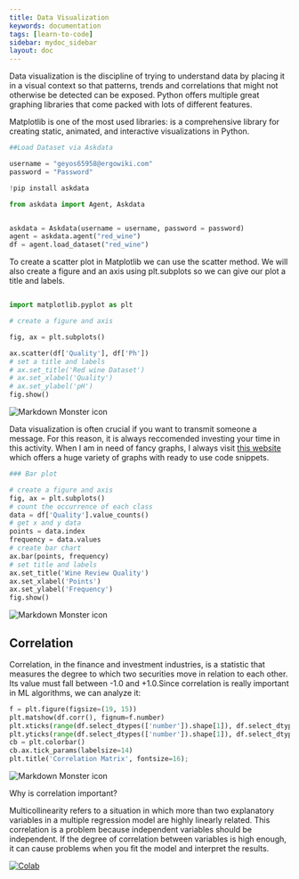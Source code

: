 ```yaml
---
title: Data Visualization
keywords: documentation
tags: [learn-to-code]
sidebar: mydoc_sidebar
layout: doc
---
```



Data visualization is the discipline of trying to understand data by placing it in a visual context so that patterns, trends and correlations that might not otherwise be detected can be exposed. Python offers multiple great graphing libraries that come packed with lots of different features.

Matplotlib is one of the most used libraries: is a comprehensive library for creating static, animated, and interactive visualizations in Python.


```python
##Load Dataset via Askdata

username = "geyos65958@ergowiki.com"
password = "Password"

!pip install askdata

from askdata import Agent, Askdata


askdata = Askdata(username = username, password = password)
agent = askdata.agent("red_wine")
df = agent.load_dataset("red_wine")
```

To create a scatter plot in Matplotlib we can use the scatter method. We will also create a figure and an axis using plt.subplots so we can give our plot a title and labels.


```python

import matplotlib.pyplot as plt

# create a figure and axis

fig, ax = plt.subplots()

ax.scatter(df['Quality'], df['Ph'])
# set a title and labels
# ax.set_title('Red wine Dataset')
# ax.set_xlabel('Quality')
# ax.set_ylabel('pH')
fig.show()
```
<img src="https://s3.eu-central-1.amazonaws.com/innaas.smartfeed/icons/python_course1.png"
     alt="Markdown Monster icon"/>

     
Data visualization is often crucial if you want to transmit someone a message. For this reason, it is always reccomended investing your time in this activity. When I am in need of fancy graphs, I always visit [this website](https://www.python-graph-gallery.com/) which offers a huge variety of graphs with ready to use code snippets. 


```python
### Bar plot

# create a figure and axis 
fig, ax = plt.subplots() 
# count the occurrence of each class 
data = df['Quality'].value_counts() 
# get x and y data 
points = data.index 
frequency = data.values 
# create bar chart 
ax.bar(points, frequency) 
# set title and labels 
ax.set_title('Wine Review Quality') 
ax.set_xlabel('Points') 
ax.set_ylabel('Frequency')
fig.show()
```

<img src="https://s3.eu-central-1.amazonaws.com/innaas.smartfeed/icons/python_course2.png"
     alt="Markdown Monster icon" />


## Correlation

Correlation, in the finance and investment industries, is a statistic that measures the degree to which two securities move in relation to each other. Its value must fall between -1.0 and +1.0.Since correlation is really important in ML algorithms, we can analyze it:


```python
f = plt.figure(figsize=(19, 15))
plt.matshow(df.corr(), fignum=f.number)
plt.xticks(range(df.select_dtypes(['number']).shape[1]), df.select_dtypes(['number']).columns, fontsize=14, rotation=45)
plt.yticks(range(df.select_dtypes(['number']).shape[1]), df.select_dtypes(['number']).columns, fontsize=14)
cb = plt.colorbar()
cb.ax.tick_params(labelsize=14)
plt.title('Correlation Matrix', fontsize=16);
```

<img src="https://s3.eu-central-1.amazonaws.com/innaas.smartfeed/icons/python_course3.png"
     alt="Markdown Monster icon" />

Why is correlation important?

Multicollinearity refers to a situation in which more than two explanatory variables in a multiple regression model are highly linearly related. This correlation is a problem because independent variables should be independent. If the degree of correlation between variables is high enough, it can cause problems when you fit the model and interpret the results.


[![Colab](https://colab.research.google.com/assets/colab-badge.svg)](https://colab.research.google.com/drive/1mGnG1dsDVe4fqSiMPvIBOVxTcZ0r3BuK?usp=sharing)